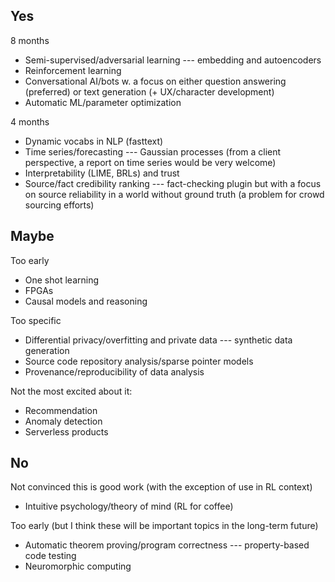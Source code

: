 ## Yes

8 months
- Semi-supervised/adversarial learning --- embedding and autoencoders
- Reinforcement learning
- Conversational AI/bots w. a focus on either question answering (preferred) or
text generation (+ UX/character development)
- Automatic ML/parameter optimization

4 months
- Dynamic vocabs in NLP (fasttext)
- Time series/forecasting --- Gaussian processes (from a client perspective, a
report on time series would be very welcome)
- Interpretability (LIME, BRLs) and trust
- Source/fact credibility ranking --- fact-checking plugin but with a focus on
source reliability in a world without ground truth (a problem for crowd
sourcing efforts)

## Maybe

Too early
- One shot learning
- FPGAs
- Causal models and reasoning

Too specific
- Differential privacy/overfitting and private data --- synthetic data generation
- Source code repository analysis/sparse pointer models
- Provenance/reproducibility of data analysis

Not the most excited about it:
- Recommendation
- Anomaly detection
- Serverless products

## No

Not convinced this is good work (with the exception of use in RL context)
- Intuitive psychology/theory of mind (RL for coffee)

Too early (but I think these will be important topics in the long-term future)
- Automatic theorem proving/program correctness --- property-based code testing
- Neuromorphic computing
